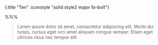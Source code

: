 {:title "Ten"
 :iconstyle "solid style2 major fa-bolt"}

%%%

> Lorem ipsum dolor sit amet, consectetur adipiscing elit. Morbi dui turpis, cursus eget orci amet aliquam congue semper. Etiam eget ultrices risus nec tempor elit.
